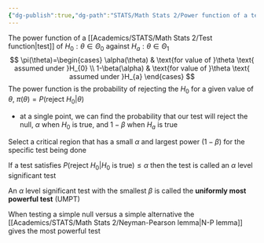 ```yaml
---
{"dg-publish":true,"dg-path":"STATS/Math Stats 2/Power function of a test.md","permalink":"/stats/math-stats-2/power-function-of-a-test/","created":"2025-03-11T19:13:49.281-04:00","updated":"2025-07-07T17:32:42.530-04:00"}
---
```


The power function of a [[Academics/STATS/Math Stats 2/Test function\|test]] of $H_{0}: \theta \in \Theta_{0}$ against $H_{a}: \theta \in \Theta_{1}$
$$
\pi(\theta)=\begin{cases}
\alpha(\theta) & \text{for value of }\theta \text{ assumed under }H_{0} \\
1-\beta(\alpha) & \text{for value of }\theta \text{ assumed under }H_{a}
\end{cases}
$$
The power function is the probability of rejecting the $H_{0}$ for a given value of $\theta$, $\pi(\theta)=P(\text{reject }H_{0}|\theta)$
- at a single point, we can find the probability that our test will reject the null, $\alpha$ when $H_{0}$ is true, and $1-\beta$ when $H_{a}$ is true

Select a critical region that has a small $\alpha$ and largest power $(1-\beta)$ for the specific test being done

If a test satisfies $P(\text{reject }H_{0}|H_{0} \text{ is true})\leq\alpha$ then the test is called an $\alpha$ level significant test

An $\alpha$ level significant test with the smallest $\beta$ is called the **uniformly most powerful test** (UMPT)

When testing a simple null versus a simple alternative the [[Academics/STATS/Math Stats 2/Neyman-Pearson lemma\|N-P lemma]] gives the most powerful test

